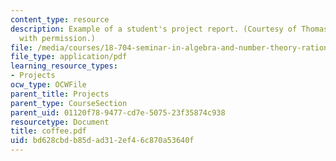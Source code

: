```yaml
---
content_type: resource
description: Example of a student's project report. (Courtesy of Thomas Coffee. Used
  with permission.)
file: /media/courses/18-704-seminar-in-algebra-and-number-theory-rational-points-on-elliptic-curves-fall-2004/bd628cbdb85dad312ef46c870a53640f_coffee.pdf
file_type: application/pdf
learning_resource_types:
- Projects
ocw_type: OCWFile
parent_title: Projects
parent_type: CourseSection
parent_uid: 01120f78-9477-cd7e-5075-23f35874c938
resourcetype: Document
title: coffee.pdf
uid: bd628cbd-b85d-ad31-2ef4-6c870a53640f
---
```

